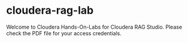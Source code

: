 # cloudera-rag-lab
Welcome to Cloudera Hands-On-Labs for Cloudera RAG Studio. Please check the PDF file for your access credentials.
